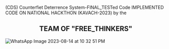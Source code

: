 (CDS) Counterfiet Deterrence System-FINAL_TESTed Code
IMPLEMENTED CODE ON NATIONAL HACKTHON (KAVACH-2023) by the
<br>
<center><h2> TEAM OF "FREE_THINKERS"</h2></center>

![WhatsApp Image 2023-08-14 at 10 32 51 PM](https://github.com/poomainthan/Counterfiet-Deterrence-System-IoT-/assets/86851654/5ad3dac9-14bb-4822-8612-077ecd5e0540)
